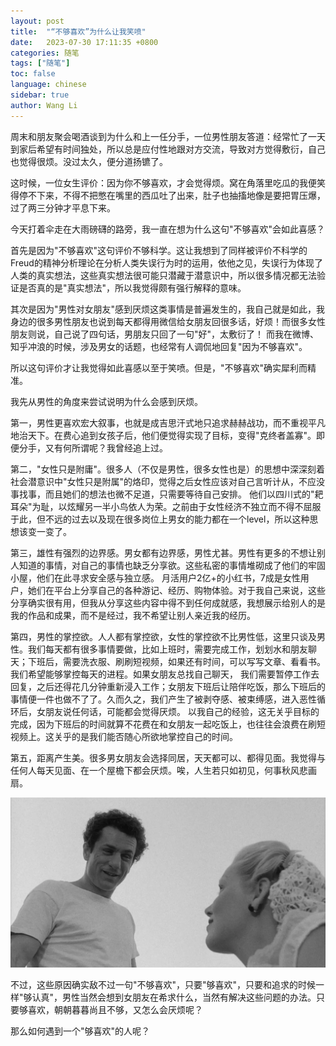 ```yaml
---
layout: post
title:  "“不够喜欢”为什么让我笑喷"
date:   2023-07-30 17:11:35 +0800
categories: 随笔
tags: ["随笔"]
toc: false
language: chinese
sidebar: true
author: Wang Li
---
```


周末和朋友聚会喝酒谈到为什么和上一任分手，一位男性朋友答道：经常忙了一天到家后希望有时间独处，所以总是应付性地跟对方交流，导致对方觉得敷衍，自己也觉得很烦。没过太久，便分道扬镳了。

这时候，一位女生评价：因为你不够喜欢，才会觉得烦。窝在角落里吃瓜的我便笑得停不下来，不得不把憋在嘴里的西瓜吐了出来，肚子也抽搐地像是要把胃压爆，过了两三分钟才平息下来。

今天打着伞走在大雨磅礴的路旁，我一直在想为什么这句"不够喜欢"会如此喜感？

首先是因为"不够喜欢"这句评价不够科学。这让我想到了同样被评价不科学的Freud的精神分析理论在分析人类失误行为时的运用，依他之见，失误行为体现了人类的真实想法，这些真实想法很可能只潜藏于潜意识中，所以很多情况都无法验证是否真的是"真实想法"，所以我觉得颇有强行解释的意味。

其次是因为"男性对女朋友"感到厌烦这类事情是普遍发生的，我自己就是如此，我身边的很多男性朋友也说到每天都得用微信给女朋友回很多话，好烦！而很多女性朋友则说，自己说了四句话，男朋友只回了一句"好"，太敷衍了！
而我在微博、知乎冲浪的时候，涉及男女的话题，也经常有人调侃地回复"因为不够喜欢"。

所以这句评价才让我觉得如此喜感以至于笑喷。但是，"不够喜欢"确实犀利而精准。

我先从男性的角度来尝试说明为什么会感到厌烦。

第一，男性更喜欢宏大叙事，也就是成吉思汗式地只追求赫赫战功，而不重视平凡地治天下。在费心追到女孩子后，他们便觉得实现了目标，变得"克终者盖寡"。即便分手，又有何所谓呢？我曾经追上过。

第二，"女性只是附庸"。很多人（不仅是男性，很多女性也是）的思想中深深刻着社会潜意识中"女性只是附属"的烙印，觉得之后女性应该对自己言听计从，不应没事找事，而且她们的想法也微不足道，只需要等待自己安排。
他们以四川式的"耙耳朵"为耻，以炫耀另一半小鸟依人为荣。之前由于女性经济不独立而不得不屈服于此，但不远的过去以及现在很多岗位上男女的能力都在一个level，所以这种思想该变一变了。

第三，雄性有强烈的边界感。男女都有边界感，男性尤甚。男性有更多的不想让别人知道的事情，对自己的事情也缺乏分享欲。这些私密的事情堆砌成了他们的牢固小屋，他们在此寻求安全感与独立感。
月活用户2亿+的小红书，7成是女性用户，她们在平台上分享自己的各种游记、经历、购物体验。对于我自己来说，这些分享确实很有用，但我从分享这些内容中得不到任何成就感，我想展示给别人的是我的作品和成果，而不是经过，我不希望让别人亲近我的经历。

第四，男性的掌控欲。人人都有掌控欲，女性的掌控欲不比男性低，这里只谈及男性。我们每天都有很多事情要做，比如上班时，需要完成工作，划划水和朋友聊天；下班后，需要洗衣服、刷刷短视频，如果还有时间，可以写写文章、看看书。我们希望能够掌控每天的进程。如果女朋友总找自己聊天，
我们需要暂停工作去回复，之后还得花几分钟重新浸入工作；女朋友下班后让陪伴吃饭，那么下班后的事情便一件也做不了了。久而久之，我们产生了被剥夺感、被束缚感，进入恶性循环后，女朋友说任何话，可能都会觉得厌烦。
以我自己的经验，这无关乎目标的完成，因为下班后的时间就算不花费在和女朋友一起吃饭上，也往往会浪费在刷短视频上。这关乎的是我们能否随心所欲地掌控自己的时间。

第五，距离产生美。很多男女朋友会选择同居，天天都可以、都得见面。我觉得与任何人每天见面、在一个屋檐下都会厌烦。唉，人生若只如初见，何事秋风悲画扇。

![](/assets/image/20230730-not-really-like/raging-bull.webp)

不过，这些原因确实敌不过一句"不够喜欢"，只要"够喜欢"，只要和追求的时候一样"够认真"，男性当然会想到女朋友在希求什么，当然有解决这些问题的办法。只要够喜欢，朝朝暮暮尚且不够，又怎么会厌烦呢？

那么如何遇到一个"够喜欢"的人呢？
